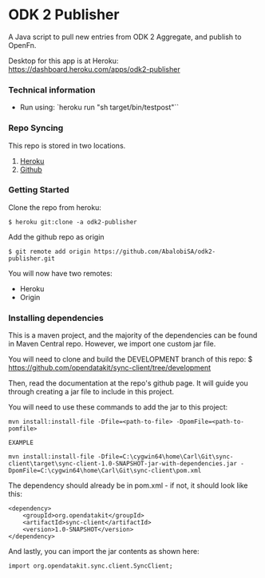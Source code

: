 # ODK 2 Publisher
A Java script to pull new entries from ODK 2 Aggregate, and publish to OpenFn.

Desktop for this app is at Heroku:
https://dashboard.heroku.com/apps/odk2-publisher

### Technical information
- Run using: `heroku run "sh target/bin/testpost"``

### Repo Syncing
This repo is stored in two locations.

1. [Heroku](https://dashboard.heroku.com/apps/odk2-publisher)
2. [Github](https://github.com/AbalobiSA/odk2-publisher)

### Getting Started

Clone the repo from heroku:

    $ heroku git:clone -a odk2-publisher

Add the github repo as origin

    $ git remote add origin https://github.com/AbalobiSA/odk2-publisher.git

You will now have two remotes:
- Heroku
- Origin

### Installing dependencies
This is a maven project, and the majority of the dependencies can be found
in Maven Central repo. However, we import one custom jar file.

You will need to clone and build the DEVELOPMENT branch of this repo:
    $ https://github.com/opendatakit/sync-client/tree/development

Then, read the documentation at the repo's github page. It will guide you
through creating a jar file to include in this project.

You will need to use these commands to add the jar to this project:

```
mvn install:install-file -Dfile=<path-to-file> -DpomFile=<path-to-pomfile>

EXAMPLE

mvn install:install-file -Dfile=C:\cygwin64\home\Carl\Git\sync-client\target\sync-client-1.0-SNAPSHOT-jar-with-dependencies.jar -DpomFile=C:\cygwin64\home\Carl\Git\sync-client\pom.xml
```

The dependency should already be in pom.xml - if not, it should look like this:

```
<dependency>
    <groupId>org.opendatakit</groupId>
    <artifactId>sync-client</artifactId>
    <version>1.0-SNAPSHOT</version>
</dependency>
```

And lastly, you can import the jar contents as shown here:

```
import org.opendatakit.sync.client.SyncClient;
```
